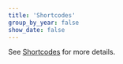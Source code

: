 ```yaml
---
title: 'Shortcodes'
group_by_year: false
show_date: false
---
```


See [Shortcodes](https://gohugo.io/content-management/shortcodes/) for more details.
